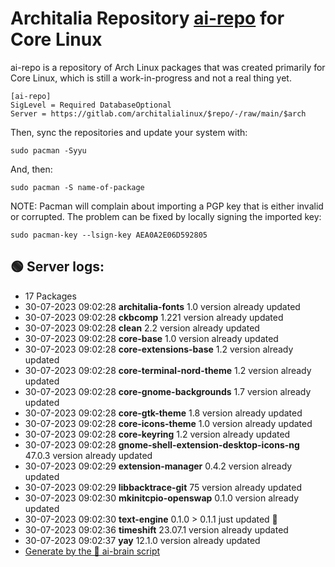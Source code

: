 # Architalia Repository [ai-repo](https://gitlab.com/architalialinux/ai-repo) for Core Linux

ai-repo is a repository of Arch Linux packages that was created primarily for Core Linux, which is still a work-in-progress and not a real thing yet.

```
[ai-repo]
SigLevel = Required DatabaseOptional
Server = https://gitlab.com/architalialinux/$repo/-/raw/main/$arch 
```

Then, sync the repositories and update your system with:

```
sudo pacman -Syyu
```

And, then:

```
sudo pacman -S name-of-package
```

NOTE: Pacman will complain about importing a PGP key that is either invalid or corrupted.  The problem can be fixed by locally signing the imported key:

```
sudo pacman-key --lsign-key AEA0A2E06D592805
```



## 🟢 Server logs:
- 17 Packages
- 30-07-2023 09:02:28 **architalia-fonts** 1.0 version already updated
- 30-07-2023 09:02:28 **ckbcomp** 1.221 version already updated
- 30-07-2023 09:02:28 **clean** 2.2 version already updated
- 30-07-2023 09:02:28 **core-base** 1.0 version already updated
- 30-07-2023 09:02:28 **core-extensions-base** 1.2 version already updated
- 30-07-2023 09:02:28 **core-terminal-nord-theme** 1.2 version already updated
- 30-07-2023 09:02:28 **core-gnome-backgrounds** 1.7 version already updated
- 30-07-2023 09:02:28 **core-gtk-theme** 1.8 version already updated
- 30-07-2023 09:02:28 **core-icons-theme** 1.0 version already updated
- 30-07-2023 09:02:28 **core-keyring** 1.2 version already updated
- 30-07-2023 09:02:28 **gnome-shell-extension-desktop-icons-ng** 47.0.3 version already updated
- 30-07-2023 09:02:29 **extension-manager** 0.4.2 version already updated
- 30-07-2023 09:02:29 **libbacktrace-git** 75 version already updated
- 30-07-2023 09:02:30 **mkinitcpio-openswap** 0.1.0 version already updated
- 30-07-2023 09:02:30 **text-engine** 0.1.0 > 0.1.1 just updated 🔹
- 30-07-2023 09:02:36 **timeshift** 23.07.1 version already updated
- 30-07-2023 09:02:37 **yay** 12.1.0 version already updated
 - [Generate by the 🤖 ai-brain script](https://gitlab.com/architalialinux/ai-repo/-/blob/main/ai-brain)
